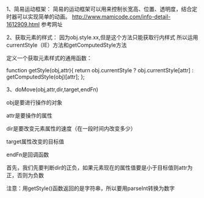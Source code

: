 1、简易运动框架：
简易的运动框架可以用来控制长宽高、位置、透明度，结合定时器可以实现简单的动画。
http://www.mamicode.com/info-detail-1612909.html    参考网址

2、获取元素的样式：
 因为obj.style.xx,但是这个方法只能获取行内样式
 所以运用currentStyle（IE）方法和getComputedStyle方法

   定义一个获取元素样式的通用函数：

  function getStyle(obj,attr){
     return obj.currentStyle ? obj.currentStyle[attr] : getComputedStyle(obj)[attr];
  };

  3、doMove(obj,attr,dir,target,endFn)

obj是要进行操作的对象

attr是要操作的属性

dir是要改变元素属性的速度（在一段时间内改变多少）

target属性改变的目标值

endFn是回调函数

首先，我们先要判断dir的正负，如果元素现在的属性值要是小于目标值则attr为正，否则为负数

注意：用getStyle()函数返回的是字符串，所以要用parseInt转换为数字

  
      